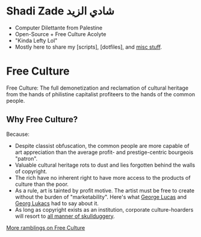 # Shadi Zade شادي الزيد
- Computer Dilettante from Palestine
- Open-Source + Free Culture Acolyte
- "Kinda Lefty Lol"
- Mostly here to share my [scripts], [dotfiles], and [misc stuff](ShadiZade/errata).

# Free Culture
Free Culture: The full demonetization and reclamation of cultural heritage from the hands of philistine capitalist profiteers to the hands of the common people.

## Why Free Culture?
Because:
- Despite classist obfuscation, the common people are more capable of art appreciation than the average profit- and prestige-centric bourgeois "patron".
- Valuable cultural heritage rots to dust and lies forgotten behind the walls of copyright.
- The rich have no inherent right to have more access to the products of culture than the poor. 
- As a rule, art is tainted by profit motive. The artist must be free to create without the burden of "marketability". Here's what [George Lucas](https://www.youtube.com/watch?v=SWqvaMEFIdI) and [Georg Lukacs](https://www.marxists.org/archive/lukacs/works/1934/expressionism.htm) had to say about it.
- As long as copyright exists as an institution, corporate culture-hoarders will resort to [all manner of skullduggery](https://dash.harvard.edu/handle/1/42004051). 

[More ramblings on Free Culture](errata/free-culture.md)
